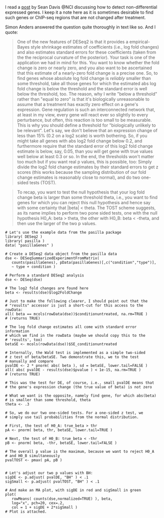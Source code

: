 I read a [post](http://watson.nci.nih.gov/~sdavis/blog/testing-for-non-differentially-expressed-genes/) by Sean Davis @NCI discussing
how to detect non-differential expressed genes.
I keep it a note here as it is sometimes desirable to find such genes or ChIP-seq regions that are not changed after treatment.


Simon Anders answered the question quite thoroughly in text like so. And I quote:
>One of the new features of DESeq2 is that it provides a empirical-Bayes style shrinkage estimates of coefficients (i.e., log fold changes) and also estimates standard errors for these coefficients (taken from the the reciprocal curvature of the posterior). Your task is one of the application we had in mind for this. You want to know whether the fold change is zero or nearly zero, and you also want to be ascertained that this estimate of a nearly-zero fold change is a precise one. So, to find genes whose absolute log fold change is _reliably_ smaller than some threshold, take all those genes for which the estimated abs log fold change is below the threshold and the standard error is well below the threshold, too. The reason, why I write "below a threshold" rather than "equal to zero" is that it's biologically unreasonable to assume that a treatment has exactly zero effect on a gene's expression. Gene regulation is such an interconnected network that, at least in my view, every gene will react ever so slightly to every perturbance, but often, this reaction is too small to be measurable. This is why you should define a threshold for "biologically unlikely to be relevant". Let's say, we don't believe that an expression change of less than 15% (0.2 on a log2 scale) is worth bothering. So, if you might take all genes with abs log2 fold change below 0.2, and furthermore require that the standard error of this log2 fold change estimate is below, say, 0.05, than you will get gene with true values well below at least 0.3 or so. In the end, the thresholds won't matter too much but if you want real p values, this is possible, too: Simply divide the log2 fold change estimates by their standard errors to get z scores (this works because the sampling distribution of our fold change estimates is reasonably close to normal), and do two one-sided tests (TOST).

> To recap, you want to test the null hypothesis that your log fold change beta is larger than some threshold theta, i.e., you want to find genes for which you can reject this null hypothesis and hence say with some certainty that |beta| < theta. The TOST scheme suggests, as its name implies to perform two pone sided tests, one with the null hypothesis H0_A: beta > theta, the other with H0_B: beta < -theta, and then use the larger of the two p values.

```{r}
# Let's use the example data from the pasilla package
library( DESeq2 )
library( pasilla )
data( "pasillaGenes" )

# Create a DESeq2 data object from the pasilla data
dse <- DESeqSummarizedExperimentFromMatrix(
   counts(pasillaGenes), pData(pasillaGenes)[,c("condition","type")],
   ~ type + condition )

# Perform a standard DESeq2 analysis
dse <- DESeq(dse)

# The log2 fold changes are found here
beta <- results(dse)$log2FoldChange

# Just to make the following clearer, I should point out that the
# "results" accessor is just a short-cut for this access to the rowData:
all( beta == mcols(rowData(dse))$conditionuntreated, na.rm=TRUE )
# (returns TRUE)

# The log fold change estimates all come with standard error information
# which we find in the rowData (maybe we should copy this to the
# 'results', too)
betaSE <- mcols(rowData(dse))$SE_conditionuntreated

# Internally, the Wald test is implemented as a simple two-sided
# z test of beta/betaSE. Two demonstrate this, we to the test
# manually and compare
pvalDE <- 2 * pnorm( abs( beta ), sd = betaSE, lower.tail=FALSE )
all( abs( pvalDE - results(dse)$pvalue ) < 1e-15, na.rm=TRUE )
# (returns TRUE)

# This was the test for DE, of course, i.e., small pvalDE means that
# the gene's expression change (the true value of beta) is not zero

# What we want is the opposite, namely find gene, for which abs(beta)
# is smaller than some threshold, theta
theta <- .3

# So, we do our two one-sided tests. For a one-sided z test, we
# simply use tail probabilities from the normal distribution.

# First, the test of H0_A: true_beta > thr
pA <- pnorm( beta, thr, betaSE, lower.tail=TRUE )

# Next, the test of H0_B: true_beta < -thr
pB <- pnorm( beta, -thr, betaSE, lower.tail=FALSE )

# The overall p value is the maximum, because we want to reject H0_A
# and H0_B simultaneously
pvalTOST <- pmax( pA, pB )


# Let's adjust our two p values with BH:
sigDE <- p.adjust( pvalDE, "BH" ) < .1
sigSmall <- p.adjust( pvalTOST, "BH" ) < .1

# And make an MA plot, with sigDE in red and sigSmall in green
plot(
   rowMeans( counts(dse,normalized=TRUE) ), beta,
   log="x", pch=20, cex=.2,
   col = 1 + sigDE + 2*sigSmall )
# Plot is attached.

```


